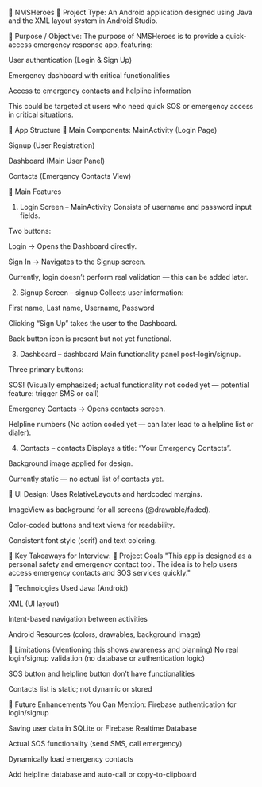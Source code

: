 🔷 NMSHeroes
📱 Project Type:
An Android application designed using Java and the XML layout system in Android Studio.

🎯 Purpose / Objective:
The purpose of NMSHeroes is to provide a quick-access emergency response app, featuring:

User authentication (Login & Sign Up)

Emergency dashboard with critical functionalities

Access to emergency contacts and helpline information

This could be targeted at users who need quick SOS or emergency access in critical situations.

📁 App Structure
🔹 Main Components:
MainActivity (Login Page)

Signup (User Registration)

Dashboard (Main User Panel)

Contacts (Emergency Contacts View)

🔹 Main Features
1. Login Screen – MainActivity
Consists of username and password input fields.

Two buttons:

Login → Opens the Dashboard directly.

Sign In → Navigates to the Signup screen.

Currently, login doesn’t perform real validation — this can be added later.

2. Signup Screen – signup
Collects user information:

First name, Last name, Username, Password

Clicking “Sign Up” takes the user to the Dashboard.

Back button icon is present but not yet functional.

3. Dashboard – dashboard
Main functionality panel post-login/signup.

Three primary buttons:

SOS! (Visually emphasized; actual functionality not coded yet — potential feature: trigger SMS or call)

Emergency Contacts → Opens contacts screen.

Helpline numbers (No action coded yet — can later lead to a helpline list or dialer).

4. Contacts – contacts
Displays a title: “Your Emergency Contacts”.

Background image applied for design.

Currently static — no actual list of contacts yet.

🎨 UI Design:
Uses RelativeLayouts and hardcoded margins.

ImageView as background for all screens (@drawable/faded).

Color-coded buttons and text views for readability.

Consistent font style (serif) and text coloring.

🎯 Key Takeaways for Interview:
🔸 Project Goals
"This app is designed as a personal safety and emergency contact tool. The idea is to help users access emergency contacts and SOS services quickly."

🔸 Technologies Used
Java (Android)

XML (UI layout)

Intent-based navigation between activities

Android Resources (colors, drawables, background image)

🔸 Limitations (Mentioning this shows awareness and planning)
No real login/signup validation (no database or authentication logic)

SOS button and helpline button don’t have functionalities

Contacts list is static; not dynamic or stored

🔸 Future Enhancements You Can Mention:
Firebase authentication for login/signup

Saving user data in SQLite or Firebase Realtime Database

Actual SOS functionality (send SMS, call emergency)

Dynamically load emergency contacts

Add helpline database and auto-call or copy-to-clipboard
